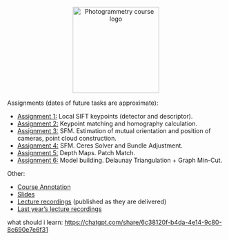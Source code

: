 <p align="center">
  <img width="200" src="/phg_logo.png" alt="Photogrammetry course logo">
</p>



Assignments (dates of future tasks are approximate):

- [Assignment 1:](https://github.com/marshallexperiment/PhotogrammetryTasks2024/tree/task01) Local SIFT keypoints (detector and descriptor).
- [Assignment 2:](https://github.com/marshallexperiment/PhotogrammetryTasks2024/tree/task02) Keypoint matching and homography calculation.
- [Assignment 3:](https://github.com/marshallexperiment/PhotogrammetryTasks2024/tree/task03) SFM. Estimation of mutual orientation and position of cameras, point cloud construction.
- [Assignment 4:](https://github.com/marshallexperiment/PhotogrammetryTasks2024/tree/task04) SFM. Ceres Solver and Bundle Adjustment.
- [Assignment 5:](https://github.com/marshallexperiment/PhotogrammetryTasks2024/tree/task05) Depth Maps. Patch Match.
- [Assignment 6:](https://github.com/marshallexperiment/PhotogrammetryTasks2024/tree/task06) Model building. Delaunay Triangulation + Graph Min-Cut.

Other:

- [Course Annotation](https://github.com/marshallexperiment/PhotogrammetryTasks2024/blob/master/slides/phg_00_course_annotation.pdf)
- [Slides](https://github.com/marshallexperiment/PhotogrammetryTasks2024/blob/master/slides)
- [Lecture recordings](https://www.youtube.com/watch?v=dowgzvj9M6I&list=PL5p-5hHpsHBrtQQptYgT3kdt3Egb5QNci) (published as they are delivered)
- [Last year’s lecture recordings](https://www.youtube.com/watch?v=xXrWsCd580g&list=PL5p-5hHpsHBqFm3CQk6jT0amZjW0_2NMU&index=1)


what should i learn:
https://chatgpt.com/share/6c38120f-b4da-4e14-9c80-8c690e7e6f31

